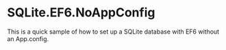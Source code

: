 # SQLite.EF6.NoAppConfig
This is a quick sample of how to set up a SQLite database with EF6 without an App.config.
